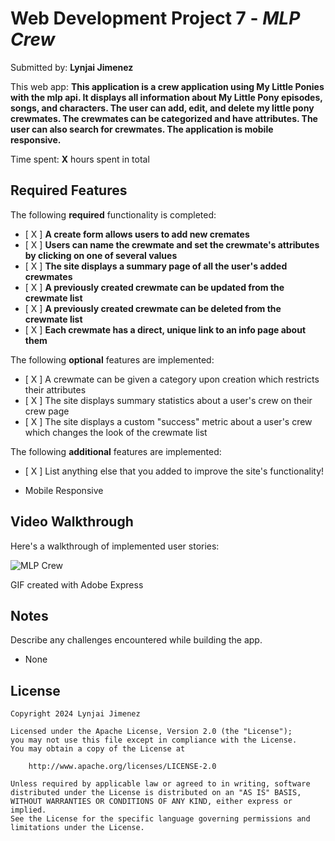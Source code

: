 # Web Development Project 7 - *MLP Crew*

Submitted by: **Lynjai Jimenez**

This web app: **This application is a crew application using My Little Ponies with the mlp api. It displays all information about My Little Pony episodes, songs, and characters. The user can add, edit, and delete my little pony crewmates. The crewmates can be categorized and have attributes. The user can also search for crewmates. The application is mobile responsive.**

Time spent: **X** hours spent in total

## Required Features

The following **required** functionality is completed:

- [ X ] **A create form allows users to add new cremates**
- [ X ] **Users can name the crewmate and set the crewmate's attributes by clicking on one of several values**
- [ X ] **The site displays a summary page of all the user's added crewmates**
- [ X ] **A previously created crewmate can be updated from the crewmate list**
- [ X ] **A previously created crewmate can be deleted from the crewmate list**
- [ X ] **Each crewmate has a direct, unique link to an info page about them**

The following **optional** features are implemented:

- [ X ] A crewmate can be given a category upon creation which restricts their attributes
- [ X ] The site displays summary statistics about a user's crew on their crew page
- [ X ] The site displays a custom "success" metric about a user's crew which changes the look of the crewmate list

The following **additional** features are implemented:

* [ X ] List anything else that you added to improve the site's functionality!

- Mobile Responsive

## Video Walkthrough

Here's a walkthrough of implemented user stories:

![MLP Crew](./mlp.gif)

<!-- Replace this with whatever GIF tool you used! -->
GIF created with Adobe Express
<!-- Recommended tools:
[Kap](https://getkap.co/) for macOS
[ScreenToGif](https://www.screentogif.com/) for Windows
[peek](https://github.com/phw/peek) for Linux. -->

## Notes

Describe any challenges encountered while building the app.

- None

## License

    Copyright 2024 Lynjai Jimenez

    Licensed under the Apache License, Version 2.0 (the "License");
    you may not use this file except in compliance with the License.
    You may obtain a copy of the License at

        http://www.apache.org/licenses/LICENSE-2.0

    Unless required by applicable law or agreed to in writing, software
    distributed under the License is distributed on an "AS IS" BASIS,
    WITHOUT WARRANTIES OR CONDITIONS OF ANY KIND, either express or implied.
    See the License for the specific language governing permissions and
    limitations under the License.